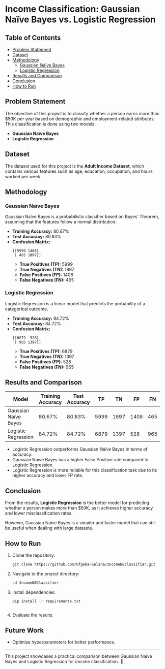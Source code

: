 # Income Classification: Gaussian Naïve Bayes vs. Logistic Regression

## Table of Contents
- [Problem Statement](#problem-statement)
- [Dataset](#dataset)
- [Methodology](#methodology)
  - [Gaussian Naïve Bayes](#gaussian-naïve-bayes)
  - [Logistic Regression](#logistic-regression)
- [Results and Comparison](#results-and-comparison)
- [Conclusion](#conclusion)
- [How to Run](#how-to-run)

## Problem Statement
The objective of this project is to classify whether a person earns more than $50K per year based on demographic and employment-related attributes. This classification is done using two models:
- **Gaussian Naïve Bayes**
- **Logistic Regression**

## Dataset
The dataset used for this project is the **Adult Income Dataset**, which contains various features such as age, education, occupation, and hours worked per week.

## Methodology
### Gaussian Naïve Bayes
Gaussian Naïve Bayes is a probabilistic classifier based on Bayes' Theorem, assuming that the features follow a normal distribution.

- **Training Accuracy:** 80.67%
- **Test Accuracy:** 80.83%
- **Confusion Matrix:**
  ```
  [[5999 1408]
   [ 465 1897]]
  ```
  - **True Positives (TP):** 5999
  - **True Negatives (TN):** 1897
  - **False Positives (FP):** 1408
  - **False Negatives (FN):** 465

### Logistic Regression
Logistic Regression is a linear model that predicts the probability of a categorical outcome.

- **Training Accuracy:** 84.72%
- **Test Accuracy:** 84.72%
- **Confusion Matrix:**
  ```
  [[6879  528]
   [ 965 1397]]
  ```
  - **True Positives (TP):** 6879
  - **True Negatives (TN):** 1397
  - **False Positives (FP):** 528
  - **False Negatives (FN):** 965

## Results and Comparison
| Model                   | Training Accuracy | Test Accuracy | TP   | TN   | FP   | FN   |
|-------------------------|------------------|--------------|------|------|------|------|
| Gaussian Naïve Bayes    | 80.67%           | 80.83%       | 5999 | 1897 | 1408 |  465 |
| Logistic Regression     | 84.72%           | 84.72%       | 6879 | 1397 |  528 |  965 |

- Logistic Regression outperforms Gaussian Naïve Bayes in terms of accuracy.
- Gaussian Naïve Bayes has a higher False Positive rate compared to Logistic Regression.
- Logistic Regression is more reliable for this classification task due to its higher accuracy and lower FP rate.

## Conclusion
From the results, **Logistic Regression** is the better model for predicting whether a person makes more than $50K, as it achieves higher accuracy and lower misclassification rates.

However, Gaussian Naïve Bayes is a simpler and faster model that can still be useful when dealing with large datasets.

## How to Run
1. Clone the repository:
   ```sh
   git clone https://github.com/Ofgeha-Gelana/IncomeNBClassifier.git
   ```
2. Navigate to the project directory:
   ```sh
   cd IncomeNBClassifier
   ```
3. Install dependencies:
   ```sh
   pip install -r requirements.txt
   ```

   ```
4. Evaluate the results.

## Future Work
- Optimize hyperparameters for better performance.

---
This project showcases a practical comparison between Gaussian Naïve Bayes and Logistic Regression for income classification. 🚀

